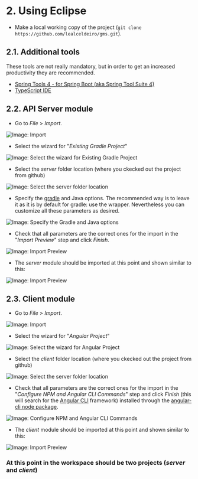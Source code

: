 # 2. Using Eclipse

* Make a local working copy of the project (`git clone https://github.com/lealceldeiro/gms.git`).

## 2.1. Additional tools

These tools are not really mandatory, but in order to get an increased productivity they are recommended.

* [Spring Tools 4 - for Spring Boot (aka Spring Tool Suite 4)][9]
* [TypeScript IDE][10]

## 2.2. API Server module

* Go to _File_ > _Import_.

![Image: Import](./images/eclipse-1-import.png)

* Select the wizard for "_Existing Gradle Project_"

![Image: Select the wizard for Existing Gradle Project](./images/eclipse-2-import-server-gradle-wizard.png)

* Select the _server_ folder location (where you ckecked out the project from github)

![Image: Select the server folder location](./images/eclipse-3-select-folder-location.png)

* Specify the [gradle][1] and Java options. The recommended way is to leave it as it is by default for gradle: use the wrapper. Nevertheless you can customize all these parameters as desired.

![Image: Specify the Gradle and Java options](./images/eclipse-4-select-gradle-and-java-options.png)

* Check that all parameters are the correct ones for the import in the "_Import Preview_" step and click _Finish_.

![Image: Import Preview](./images/eclipse-5-finish-server-import.png)

* The _server_ module should be imported at this point and shown similar to this:

![Image: Import Preview](./images/eclipse-6-server-imported.png)

## 2.3. Client module

* Go to _File_ > _Import_.

![Image: Import](./images/eclipse-1-import.png)

* Select the wizard for "_Angular Project_"

![Image: Select the wizard for Angular Project](./images/eclipse-7-import-client-angular-wizard.png)

* Select the _client_ folder location (where you ckecked out the project from github)

![Image: Select the server folder location](./images/eclipse-8-select-folder-location.png)

* Check that all parameters are the correct ones for the import in the "_Configure NPM and Angular CLI Commands_" step and click _Finish_ (this will search for the [Angular CLI][2] framework) installed through the [angular-cli node package][3].

![Image: Configure NPM and Angular CLI Commands](./images/eclipse-9-finish-client-import.png)

* The _client_ module should be imported at this point and shown similar to this:

![Image: Import Preview](./images/eclipse-10-client-imported.png)

### At this point in the workspace should be two projects (_server_ and _client_)

[1]: https://gradle.org/
[2]: https://cli.angular.io/
[3]: https://www.npmjs.com/package/angular-cli
[9]: https://marketplace.eclipse.org/content/spring-tools-4-spring-boot-aka-spring-tool-suite-4
[10]: https://marketplace.eclipse.org/content/typescript-ide
